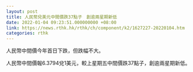 ```yaml
---
layout: post
title: 人民幣兌美元中間價跌37點子　創逾兩星期新低
date: 2022-01-04 09:23:51.000000000 +08:00
link: https://news.rthk.hk/rthk/ch/component/k2/1627227-20220104.htm
categories: rthk
---
```


人民幣中間價今年首日下跌，但跌幅不大。

人民幣中間價報6.3794兌1美元，較上星期五中間價跌37點子，創逾兩星期新低。
